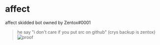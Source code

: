 # affect
affect skidded bot owned by Zentox#0001

> he say "i don't care if you put src on github" (crys backup is zentox)
![proof](https://media.discordapp.net/attachments/1108090148203266168/1109870133855399956/Screenshot_20230521_184731_Discord.jpg)
